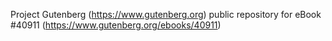 Project Gutenberg (https://www.gutenberg.org) public repository for eBook #40911 (https://www.gutenberg.org/ebooks/40911)

